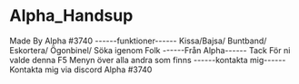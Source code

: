 # Alpha_Handsup
Made By Alpha #3740
------funktioner------
Kissa/Bajsa/
Buntband/
Eskortera/ 
Ögonbinel/
Söka igenom Folk 
------Från Alpha------
Tack För ni valde denna F5 Menyn över alla andra som finns 
------kontakta mig------
Kontakta mig via discord
Alpha #3740
